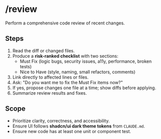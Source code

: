 # /review

Perform a comprehensive code review of recent changes.  

## Steps
1. Read the diff or changed files.  
2. Produce a **risk-ranked checklist** with two sections:  
   - Must Fix (logic bugs, security issues, a11y, performance, broken tests)  
   - Nice to Have (style, naming, small refactors, comments)  
3. Link directly to affected lines or files.  
4. Ask: "Do you want me to fix the Must Fix items now?"  
5. If yes, propose changes one file at a time; show diffs before applying.  
6. Summarize review results and fixes.  

## Scope
- Prioritize clarity, correctness, and accessibility.  
- Ensure UI follows **shadcn/ui dark theme tokens** from `CLAUDE.md`.  
- Ensure new code has at least one unit or component test.  

